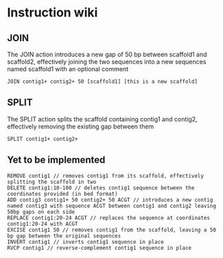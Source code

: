 # Instruction wiki

## JOIN

The JOIN action introduces a new gap of 50 bp between scaffold1 and scaffold2, effectively joining the two sequences into a new sequences named scaffold1 with an optional comment

```
JOIN contig1+ contig2+ 50 [scaffold1] [this is a new scaffold]
```

## SPLIT

The SPLIT action splits the scaffold containing contig1 and contig2, effectively removing the existing gap between them

```
SPLIT contig1+ contig2+
```

## Yet to be implemented

```
REMOVE contig1 // removes contig1 from its scaffold, effectively splitting the scaffold in two
DELETE contig1:10-100 // deletes contig1 sequence between the coordinates provided (in bed format)
ADD contig3 contig1+ 50 contig2+ 50 ACGT // introduces a new contig named contig3 with sequence ACGT between contig1 and contig2 leaving 50bp gaps on each side
REPLACE contig1:20-24 ACGT // replaces the sequence at coordinates contig1:20-24 with ACGT
EXCISE contig1 50 // removes contig1 from the scaffold, leaving a 50 bp gap between the original sequences
INVERT contig1 // inverts contig1 sequence in place
RVCP contig1 // reverse-complement contig1 sequence in place
```
